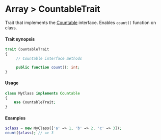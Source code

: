 # Array > CountableTrait

Trait that implements the [Countable](https://www.php.net/manual/en/class.countable.php) interface.
Enables `count()` function on class.

#### Trait synopsis

```php
trait CountableTrait
{
     // Countable interface methods

     public function count(): int;
}
```

#### Usage

```php
class MyClass implements Countable
{
    use CountableTrait;
}
```

#### Examples

```php
$class = new MyClass(['a' => 1, 'b' => 2, 'c' => 3]);
count($class); // => 3
```
